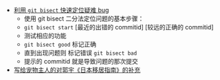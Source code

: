 - [利用 `git bisect` 快速定位疑难 bug](https://mp.weixin.qq.com/s/p7bD_CQVoLZR4pLeMYWOaQ)
	- 使用 git bisect 二分法定位问题的基本步骤：
	- `git bisect start` [最近的出错的 commitid] [较远的正确的 commitid]
	- 测试相应的功能
	- `git bisect good` 标记正确
	- 直到出现问题则 标记错误 `git bisect bad`
	- 提示的 commitid 就是导致问题的那次提交
- [写给宠物主人的对郭宇《日本移居指南》的补充](https://mirror.xyz/socranotes.eth/4E8aczIQlMR6lgBn4JmU8cvSJClJ7AZix6nxtTMGdS0)